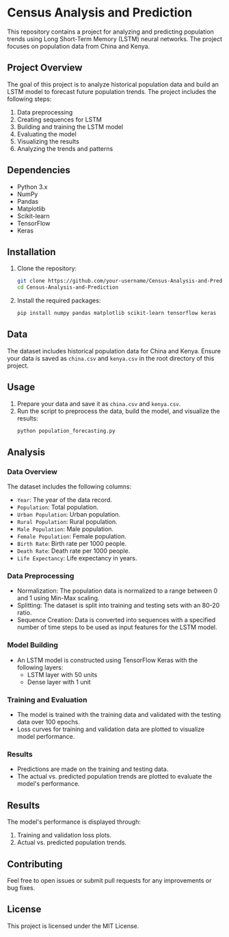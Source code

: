 # Census Analysis and Prediction

This repository contains a project for analyzing and predicting population trends using Long Short-Term Memory (LSTM) neural networks. The project focuses on population data from China and Kenya.

## Project Overview

The goal of this project is to analyze historical population data and build an LSTM model to forecast future population trends. The project includes the following steps:
1. Data preprocessing
2. Creating sequences for LSTM
3. Building and training the LSTM model
4. Evaluating the model
5. Visualizing the results
6. Analyzing the trends and patterns

## Dependencies

- Python 3.x
- NumPy
- Pandas
- Matplotlib
- Scikit-learn
- TensorFlow
- Keras

## Installation

1. Clone the repository:
    ```bash
    git clone https://github.com/your-username/Census-Analysis-and-Prediction.git
    cd Census-Analysis-and-Prediction
    ```

2. Install the required packages:
    ```bash
    pip install numpy pandas matplotlib scikit-learn tensorflow keras
    ```

## Data

The dataset includes historical population data for China and Kenya. Ensure your data is saved as `china.csv` and `kenya.csv` in the root directory of this project.

## Usage

1. Prepare your data and save it as `china.csv` and `kenya.csv`.
2. Run the script to preprocess the data, build the model, and visualize the results:
    ```bash
    python population_forecasting.py
    ```

## Analysis

### Data Overview
The dataset includes the following columns:
- `Year`: The year of the data record.
- `Population`: Total population.
- `Urban Population`: Urban population.
- `Rural Population`: Rural population.
- `Male Population`: Male population.
- `Female Population`: Female population.
- `Birth Rate`: Birth rate per 1000 people.
- `Death Rate`: Death rate per 1000 people.
- `Life Expectancy`: Life expectancy in years.

### Data Preprocessing
- Normalization: The population data is normalized to a range between 0 and 1 using Min-Max scaling.
- Splitting: The dataset is split into training and testing sets with an 80-20 ratio.
- Sequence Creation: Data is converted into sequences with a specified number of time steps to be used as input features for the LSTM model.

### Model Building
- An LSTM model is constructed using TensorFlow Keras with the following layers:
  - LSTM layer with 50 units
  - Dense layer with 1 unit

### Training and Evaluation
- The model is trained with the training data and validated with the testing data over 100 epochs.
- Loss curves for training and validation data are plotted to visualize model performance.

### Results
- Predictions are made on the training and testing data.
- The actual vs. predicted population trends are plotted to evaluate the model's performance.

## Results

The model's performance is displayed through:
1. Training and validation loss plots.
2. Actual vs. predicted population trends.

## Contributing

Feel free to open issues or submit pull requests for any improvements or bug fixes.

## License

This project is licensed under the MIT License.
